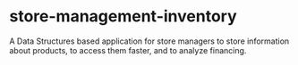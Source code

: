 # store-management-inventory
A Data Structures based application for store managers to store information about products, to access them faster, and to analyze financing.
